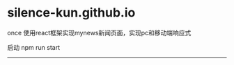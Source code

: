 # silence-kun.github.io
once
使用react框架实现mynews新闻页面，实现pc和移动端响应式

启动  npm run start

-------------------

